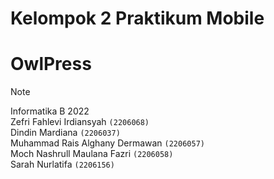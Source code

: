 # Kelompok 2 Praktikum Mobile
# OwlPress
> [!NOTE]
Informatika B 2022 <br/>
Zefri Fahlevi Irdiansyah `(2206068)` <br/>
Dindin Mardiana `(2206037)` <br/>
Muhammad Rais Alghany Dermawan `(2206057)` <br/>
Moch Nashrull Maulana Fazri `(2206058)` <br/>
Sarah Nurlatifa `(2206156)`
>
